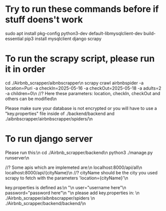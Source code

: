# Try to run these commands before if stuff doens't work #
sudo apt install pkg-config python3-dev default-libmysqlclient-dev build-essential
pip3 install mysqlclient django scrapy

# To run the scrapy script, please run it in order #

cd ./Airbnb_scrapper/aibnbscrapper\n
scrapy crawl airbnbspider -a location=Puri -a checkIn=2025-05-16 -a checkOut=2025-05-18 -a adults=2 -a children=0\n
//? Here these parameters: location, checkIn, checkOut and others can be modified\n

Please make sure your database is not encrypted or you will have to use a "key.properties" file inside of ./backend/backend and ./aibnbscrapper/airbnbscrapper/spiders/\n

# To run django server #
Please run this:\n
cd ./Airbnb_scrapper/backend\n
python3 ./manage.py runserver\n

//? Some apis which are implemeted are:\n
localhost:8000/api/all\n
localhost:8000/api/{cityName}\n
//? cityName should be the city you used scrapy to fetch with the parameters 'location={cityName}'\n


key.properties is defined as:\n
"\n
user="username here"\n
password="password here"\n
"\n
please add key.properties in: \n
./Airbnb_scrapper/aibnbscrapper/spiders \n
./Airbnb_scrapper/backend/backend/\n
